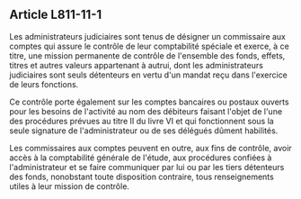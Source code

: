 Article L811-11-1
----
Les administrateurs judiciaires sont tenus de désigner un commissaire aux
comptes qui assure le contrôle de leur comptabilité spéciale et exerce, à ce
titre, une mission permanente de contrôle de l'ensemble des fonds, effets,
titres et autres valeurs appartenant à autrui, dont les administrateurs
judiciaires sont seuls détenteurs en vertu d'un mandat reçu dans l'exercice de
leurs fonctions.

Ce contrôle porte également sur les comptes bancaires ou postaux ouverts pour
les besoins de l'activité au nom des débiteurs faisant l'objet de l'une des
procédures prévues au titre II du livre VI et qui fonctionnent sous la seule
signature de l'administrateur ou de ses délégués dûment habilités.

Les commissaires aux comptes peuvent en outre, aux fins de contrôle, avoir accès
à la comptabilité générale de l'étude, aux procédures confiées à
l'administrateur et se faire communiquer par lui ou par les tiers détenteurs des
fonds, nonobstant toute disposition contraire, tous renseignements utiles à leur
mission de contrôle.
